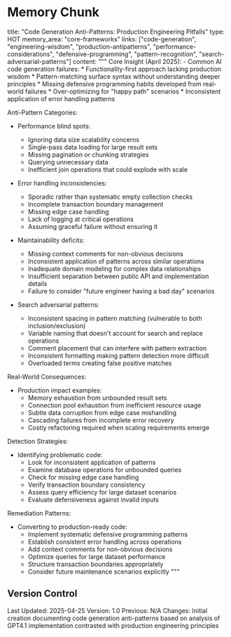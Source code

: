 # Memory Chunk

<chunk>
title: "Code Generation Anti-Patterns: Production Engineering Pitfalls"
type: HOT
memory_area: "core-frameworks"
links: ["code-generation", "engineering-wisdom", "production-antipatterns", "performance-considerations", "defensive-programming", "pattern-recognition", "search-adversarial-patterns"]
content: """
Core Insight (April 2025):
- Common AI code generation failures:
  * Functionality-first approach lacking production wisdom
  * Pattern-matching surface syntax without understanding deeper principles
  * Missing defensive programming habits developed from real-world failures
  * Over-optimizing for "happy path" scenarios
  * Inconsistent application of error handling patterns

Anti-Pattern Categories:
- Performance blind spots:
  * Ignoring data size scalability concerns
  * Single-pass data loading for large result sets
  * Missing pagination or chunking strategies
  * Querying unnecessary data
  * Inefficient join operations that could explode with scale

- Error handling inconsistencies:
  * Sporadic rather than systematic empty collection checks
  * Incomplete transaction boundary management
  * Missing edge case handling
  * Lack of logging at critical operations
  * Assuming graceful failure without ensuring it

- Maintainability deficits:
  * Missing context comments for non-obvious decisions
  * Inconsistent application of patterns across similar operations
  * Inadequate domain modeling for complex data relationships
  * Insufficient separation between public API and implementation details
  * Failure to consider "future engineer having a bad day" scenarios

- Search adversarial patterns:
  * Inconsistent spacing in pattern matching (vulnerable to both inclusion/exclusion)
  * Variable naming that doesn't account for search and replace operations
  * Comment placement that can interfere with pattern extraction
  * Inconsistent formatting making pattern detection more difficult
  * Overloaded terms creating false positive matches

Real-World Consequences:
- Production impact examples:
  * Memory exhaustion from unbounded result sets
  * Connection pool exhaustion from inefficient resource usage
  * Subtle data corruption from edge case mishandling
  * Cascading failures from incomplete error recovery
  * Costly refactoring required when scaling requirements emerge

Detection Strategies:
- Identifying problematic code:
  * Look for inconsistent application of patterns
  * Examine database operations for unbounded queries
  * Check for missing edge case handling
  * Verify transaction boundary consistency
  * Assess query efficiency for large dataset scenarios
  * Evaluate defensiveness against invalid inputs

Remediation Patterns:
- Converting to production-ready code:
  * Implement systematic defensive programming patterns
  * Establish consistent error handling across operations
  * Add context comments for non-obvious decisions
  * Optimize queries for large dataset performance
  * Structure transaction boundaries appropriately
  * Consider future maintenance scenarios explicitly
"""
</chunk>

## Version Control
Last Updated: 2025-04-25
Version: 1.0
Previous: N/A
Changes: Initial creation documenting code generation anti-patterns based on analysis of GPT4.1 implementation contrasted with production engineering principles
